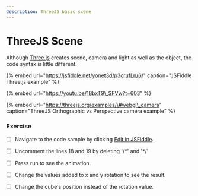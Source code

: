 ```yaml
---
description: ThreeJS basic scene
---
```


# ThreeJS Scene

Although [Three.js](https://threejs.org/) creates scene, camera and light as well as the object, the code syntax is little different.

{% embed url="https://jsfiddle.net/yonet3d/p3crufLn/6/" caption="JSFiddle Three.js example" %}

{% embed url="https://youtu.be/1BbxT9\_SFVw?t=603" %}



{% embed url="https://threejs.org/examples/\#webgl\_camera" caption="ThreeJS Orthographic vs Perspective camera example" %}

### Exercise

* [ ] Navigate to the code sample by clicking [Edit in JSFiddle](https://jsfiddle.net/yonet3d/p3crufLn/). 
* [ ] Uncomment the lines 18 and 19 by deleting '/\*' and '\*/'
* [ ] Press run to see the animation. 
* [ ] Change the values added to x and y rotation to see the result.
* [ ] Change the cube's position instead of the rotation value. 

